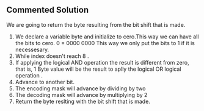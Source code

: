 ## Commented Solution

We are going to return the byte resulting from the bit shift that is made.

1. We declare a variable byte and initialize to cero.This way we can have all the bits to cero.
   0 = 0000 0000 
   This way we only put the bits to 1 if it is necessesary. 
2. While index doesn't reach 8 .
3. If applying the logical AND operation the result is different from zero, that is, 1
   Byte value will be the result to aplly the logical OR logical operation .
4. Advance to another bit.
5. The encoding mask will advance by dividing by two
6. The decoding mask will advance by multiplying by 2 
7. Return the byte reslting with the bit shift that is made. 
